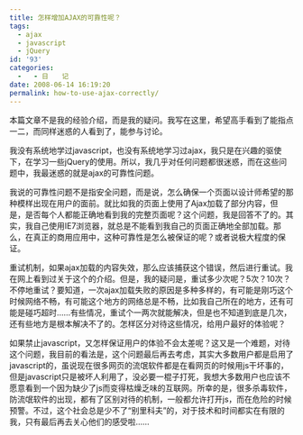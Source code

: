```yaml
---
title: 怎样增加AJAX的可靠性呢？
tags:
  - ajax
  - javascript
  - jQuery
id: '93'
categories:
  -   - 日　　记
date: 2008-06-14 16:19:20
permalink: how-to-use-ajax-correctly/
---
```


本篇文章不是我的经验介绍，而是我的疑问。我写在这里，希望高手看到了能指点一二，而同样迷惑的人看到了，能参与讨论。

我没有系统地学过javascript，也没有系统地学习过ajax，我只是在兴趣的驱使下，在学习一些jQuery的使用。所以，我几乎对任何问题都很迷惑，而在这些问题中，我最迷惑的就是ajax的可靠性问题。
<!-- more -->
我说的可靠性问题不是指安全问题，而是说，怎么确保一个页面以设计师希望的那种模样出现在用户的面前。就比如我的页面上使用了Ajax加载了部分内容，但是，是否每个人都能正确地看到我的完整页面呢？这个问题，我是回答不了的。其实，我自己使用IE7浏览器，就总是不能看到我自己的页面正确地全部加载。那么，在真正的商用应用中，这种可靠性是怎么被保证的呢？或者说极大程度的保证。

重试机制，如果ajax加载的内容失效，那么应该捕获这个错误，然后进行重试。我在网上看到过关于这个的介绍。但是，我的疑问是，重试多少次呢？5次？10次？不停地重试？要知道，一次ajax加载失败的原因是多种多样的，有可能是刚巧这个时候网络不畅，有可能这个地方的网络总是不畅，比如我自己所在的地方，还有可能是碰巧超时……有些情况，重试个一两次就能解决，但是也不知道到底是几次，还有些地方是根本解决不了的。怎样区分对待这些情况，给用户最好的体验呢？

如果禁止javascript，又怎样保证用户的体验不会太差呢？这又是一个难题，对待这个问题，我目前的看法是，这个问题最后再去考虑，其实大多数用户都是启用了javascript的，虽说现在很多网页的流氓软件都是在看网页的时候用js干坏事的，但是javascript只是被坏人利用了，没必要一棍子打死，我想大多数用户也应该不愿意看到一个因为缺少了js而变得枯燥乏味的互联网。所幸的是，很多杀毒软件，防流氓软件的出现，都有了区别对待的机制，一般都允许打开js，而在危险的时候预警。不过，这个社会总是少不了“别里科夫”的，对于技术和时间都实在有限的我，只有最后再去关心他们的感受啦……
